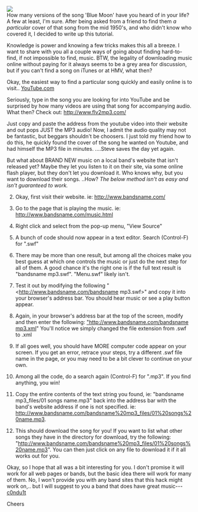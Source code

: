 [![](http://bp3.blogger.com/_kfv2ADnjgQg/SGWjbNPsmrI/AAAAAAAABKo/fyJ15c05N7M/s400/RockBand-4-1.jpg)](http://bp3.blogger.com/_kfv2ADnjgQg/SGWjbNPsmrI/AAAAAAAABKo/fyJ15c05N7M/s1600-h/RockBand-4-1.jpg)  
How many versions of the song 'Blue Moon' have you heard of in your life? A few at least, I'm sure. After being asked from a friend to find them *a particular* cover of that song from the mid 1950's, and who didn't know who covered it, I decided to write up this tutorial.  
  
Knowledge is power and knowing a few tricks makes this all a breeze. I want to share with you all a couple ways of going about finding hard-to-find, if not impossible to find, music. BTW, the legality of downloading music online without paying for it always seems to be a grey area for discussion, but if you can't find a song on iTunes or at HMV, what then?  
  
Okay, the easiest way to find a particular song quickly and easily online is to visit.. [YouTube.com](http://youtube.com/)  
  
Seriously, type in the song you are looking for into YouTube and be surprised by how many videos are using that song for accompanying audio. What then? Check out: <http://www.flv2mp3.com/>  
  
Just copy and paste the address from the youtube video into their website and out pops JUST the MP3 audio! Now, I admit the audio quality may not be fantastic, but beggars shouldn't be choosers. I just told my friend how to do this, he quickly found the cover of the song he wanted on Youtube, and had himself the MP3 file in minutes. ....Steve saves the day yet again.  
  
But what about BRAND NEW music on a local band's website that isn't released yet? Maybe they let you listen to it on their site, via some online flash player, but they don't let you download it. Who knows why, but you want to download their songs. ..How? *The below method isn't as easy and isn't guaranteed to work.*   
  
2. Okay, first visit their website. ie: <http://www.bandsname.com/>
  
4. Go to the page that is playing the music. ie: <http://www.bandsname.com/music.html>
  
6. Right click and select from the pop-up menu, "View Source"
  
8. A bunch of code should now appear in a text editor. Search (Control-F) for ".swf"
  
10. There may be more than one result, but among all the choices make you best guess at which one controls the music or just do the next step for all of them. A good chance it's the right one is if the full text result is "bandsname mp3.swf". "Menu.swf" likely isn't.
  
12. Test it out by modifying the following "<http://www.bandsname.com/bandsname mp3.swf>" and copy it into your browser's address bar. You should hear music or see a play button appear.
  
14. Again, in your browser's address bar at the top of the screen, modify and then enter the following: ["http://www.bandsname.com/bandsname mp3.xml](http://www.bandsname.com/bandsname)" You'll notice we simply changed the file extension from .swf to .xml
  
16. If all goes well, you should have MORE computer code appear on your screen. If you get an error, retrace your steps, try a different .swf file name in the page, or you may need to be a bit clever to continue on your own.
  
18. Among all the code, do a search again (Control-F) for ".mp3". If you find anything, you win!
  
20. Copy the entire contents of the text string you found, ie: "bandsname mp3\_files/01 songs name.mp3" back into the address bar with the band's website address if one is not specified. ie: <http://www.bandsname.com/bandsname%20mp3_files/01%20songs%20name.mp3>.
  
22. This should download the song for you! If you want to list what other songs they have in the directory for download, try the following: "<http://www.bandsname.com/bandsname%20mp3_files/01%20songs%20name.mp3>". You can then just click on any file to download it if it all works out for you.

  
Okay, so I hope that all was a bit interesting for you. I don't promise it will work for all web pages or bands, but the basic idea there will work for many of them. No, I won't provide you with any band sites that this hack might work on,.. but I will suggest to you a band that does have great music--- [c0ndu1t](http://www.c0ndu1t.com/)

  
Cheers

